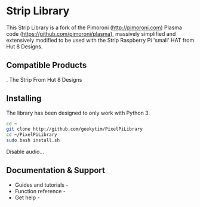 # Strip Library

This Strip Library is a fork of the Pimoroni (http://pimoroni.com) Plasma code (https://github.com/pimoroni/plasma), massively simplified and extensively modified to be used with the Strip Raspberry Pi 'small' HAT from Hut 8 Designs.

## Compatible Products

. The Strip From Hut 8 Designs

## Installing

The library has been designed to only work with Python 3.

```bash
cd ~
git clone http://github.com/geekytim/PixelPiLibrary
cd ~/PixelPiLibrary
sudo bash install.sh
```

Disable audio...

## Documentation & Support

* Guides and tutorials - 
* Function reference - 
* Get help - 

